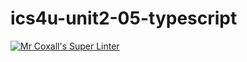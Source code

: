 # ics4u-unit2-05-typescript

[![Mr Coxall's Super Linter](https://github.com/michael-clermont1/ics4u-unit2-05-typescript/actions/workflows/main.yml/badge.svg)](https://github.com/michael-clermont1/ics4u-unit2-05-typescript/actions/workflows/main.yml)
